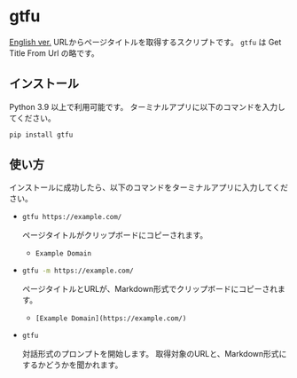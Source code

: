 # gtfu

[English ver.](https://github.com/seijinrosen/gtfu/blob/main/README.md)
URLからページタイトルを取得するスクリプトです。
`gtfu` は Get Title From Url の略です。

## インストール

Python 3.9 以上で利用可能です。
ターミナルアプリに以下のコマンドを入力してください。

```sh
pip install gtfu
```

## 使い方

インストールに成功したら、以下のコマンドをターミナルアプリに入力してください。

- ```sh
  gtfu https://example.com/
  ```

  ページタイトルがクリップボードにコピーされます。
  - `Example Domain`

- ```sh
  gtfu -m https://example.com/
  ```

  ページタイトルとURLが、Markdown形式でクリップボードにコピーされます。
  - `[Example Domain](https://example.com/)`

- ```sh
  gtfu
  ```

  対話形式のプロンプトを開始します。
  取得対象のURLと、Markdown形式にするかどうかを聞かれます。
